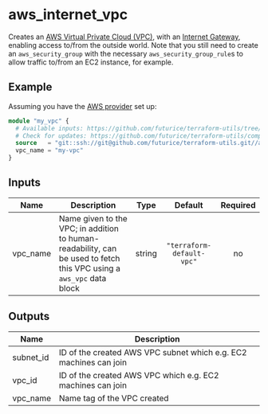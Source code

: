 # aws_internet_vpc

Creates an [AWS Virtual Private Cloud (VPC)](https://docs.aws.amazon.com/vpc/latest/userguide/what-is-amazon-vpc.html), with an [Internet Gateway](https://docs.aws.amazon.com/vpc/latest/userguide/VPC_Internet_Gateway.html), enabling access to/from the outside world. Note that you still need to create an `aws_security_group` with the necessary `aws_security_group_rule`s to allow traffic to/from an EC2 instance, for example.

## Example

Assuming you have the [AWS provider](https://www.terraform.io/docs/providers/aws/index.html) set up:

```tf
module "my_vpc" {
  # Available inputs: https://github.com/futurice/terraform-utils/tree/master/aws_internet_vpc#inputs
  # Check for updates: https://github.com/futurice/terraform-utils/compare/v9.2...master
  source   = "git::ssh://git@github.com/futurice/terraform-utils.git//aws_internet_vpc?ref=v9.2"
  vpc_name = "my-vpc"
}
```

<!-- terraform-docs:begin -->
## Inputs

| Name | Description | Type | Default | Required |
|------|-------------|:----:|:-----:|:-----:|
| vpc_name | Name given to the VPC; in addition to human-readability, can be used to fetch this VPC using a `aws_vpc` data block | string | `"terraform-default-vpc"` | no |

## Outputs

| Name | Description |
|------|-------------|
| subnet_id | ID of the created AWS VPC subnet which e.g. EC2 machines can join |
| vpc_id | ID of the created AWS VPC which e.g. EC2 machines can join |
| vpc_name | Name tag of the VPC created |
<!-- terraform-docs:end -->
